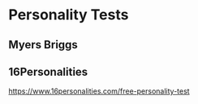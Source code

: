 # Personality Tests

## Myers Briggs

## 16Personalities
https://www.16personalities.com/free-personality-test